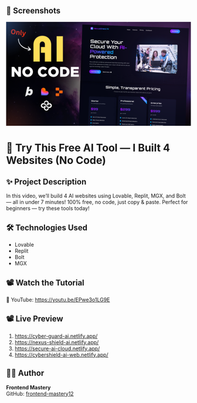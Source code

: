 ## 📸 Screenshots

![Homepage Screenshot](https://github.com/frontend-mastery12/AI-Website/blob/f3f6a94ad66ae1e68b8a6972ec4d46d46ca01488/4%20AI%20Websites.png)  

# 🎨 Try This Free AI Tool — I Built 4 Websites (No Code)

## ✨ Project Description

In this video, we’ll build 4 AI websites using Lovable, Replit, MGX, and Bolt — all in under 7 minutes! 100% free, no code, just copy & paste. Perfect for beginners — try these tools today!

## 🛠 Technologies Used

- Lovable
- Replit
- Bolt
- MGX

## 📽 Watch the Tutorial

🎥 YouTube: https://youtu.be/EPwe3o1LG9E

## 📽 Live Preview

1) https://cyber-guard-ai.netlify.app/
2) https://nexus-shield-ai.netlify.app/
3) https://secure-ai-cloud.netlify.app/
4) https://cybershield-ai-web.netlify.app/


## 👨‍💻 Author

**Frontend Mastery**  
GitHub: [frontend-mastery12](https://github.com/frontend-mastery12)
